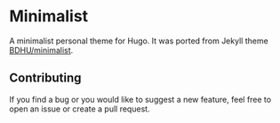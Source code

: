 # Minimalist

A minimalist personal theme for Hugo. It was ported from Jekyll theme [BDHU/minimalist](https://github.com/BDHU/minimalist).

## Contributing
If you find a bug or you would like to suggest a new feature, feel free to open an issue or create a pull request.
